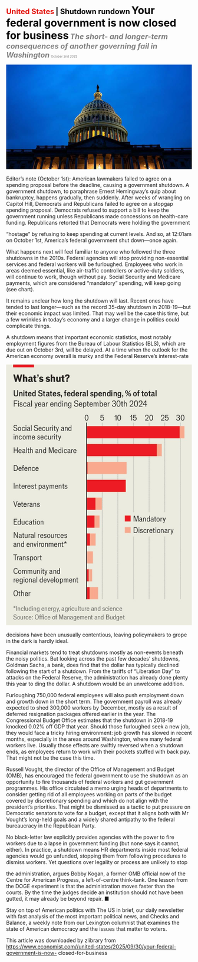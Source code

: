 <span style="color:#E3120B; font-size:14.9pt; font-weight:bold;">United States</span> <span style="color:#000000; font-size:14.9pt; font-weight:bold;">| Shutdown rundown</span>
<span style="color:#000000; font-size:21.0pt; font-weight:bold;">Your federal government is now closed for business</span>
<span style="color:#808080; font-size:14.9pt; font-weight:bold; font-style:italic;">The short- and longer-term consequences of another governing fail in Washington</span>
<span style="color:#808080; font-size:6.2pt;">October 2nd 2025</span>

![](../images/014_Your_federal_government_is_now_closed_for_business/p0064_img01.jpeg)

Editor’s note (October 1st): American lawmakers failed to agree on a spending proposal before the deadline, causing a government shutdown. A government shutdown, to paraphrase Ernest Hemingway’s quip about bankruptcy, happens gradually, then suddenly. After weeks of wrangling on Capitol Hill, Democrats and Republicans failed to agree on a stopgap spending proposal. Democrats refused to support a bill to keep the government running unless Republicans made concessions on health-care funding. Republicans retorted that Democrats were holding the government

“hostage” by refusing to keep spending at current levels. And so, at 12:01am on October 1st, America’s federal government shut down—once again.

What happens next will feel familiar to anyone who followed the three shutdowns in the 2010s. Federal agencies will stop providing non-essential services and federal workers will be furloughed. Employees who work in areas deemed essential, like air-traffic controllers or active-duty soldiers, will continue to work, though without pay. Social Security and Medicare payments, which are considered “mandatory” spending, will keep going (see chart).

It remains unclear how long the shutdown will last. Recent ones have tended to last longer—such as the record 35-day shutdown in 2018-19—but their economic impact was limited. That may well be the case this time, but a few wrinkles in today’s economy and a larger change in politics could complicate things.

A shutdown means that important economic statistics, most notably employment figures from the Bureau of Labour Statistics (BLS), which are due out on October 3rd, will be delayed. At a time when the outlook for the American economy overall is murky and the Federal Reserve’s interest-rate

![](../images/014_Your_federal_government_is_now_closed_for_business/p0065_img01.jpeg)

decisions have been unusually contentious, leaving policymakers to grope in the dark is hardly ideal.

Financial markets tend to treat shutdowns mostly as non-events beneath the noisy politics. But looking across the past few decades’ shutdowns, Goldman Sachs, a bank, does find that the dollar has typically declined following the start of a shutdown. From the tariffs of “Liberation Day” to attacks on the Federal Reserve, the administration has already done plenty this year to ding the dollar. A shutdown would be an unwelcome addition.

Furloughing 750,000 federal employees will also push employment down and growth down in the short term. The government payroll was already expected to shed 300,000 workers by December, mostly as a result of deferred resignation packages offered earlier in the year. The Congressional Budget Office estimates that the shutdown in 2018-19 knocked 0.02% off GDP that year. Should those furloughed seek a new job, they would face a tricky hiring environment: job growth has slowed in recent months, especially in the areas around Washington, where many federal workers live. Usually those effects are swiftly reversed when a shutdown ends, as employees return to work with their pockets stuffed with back pay. That might not be the case this time.

Russell Vought, the director of the Office of Management and Budget (OMB), has encouraged the federal government to use the shutdown as an opportunity to fire thousands of federal workers and gut government programmes. His office circulated a memo urging heads of departments to consider getting rid of all employees working on parts of the budget covered by discretionary spending and which do not align with the president’s priorities. That might be dismissed as a tactic to put pressure on Democratic senators to vote for a budget, except that it aligns both with Mr Vought’s long-held goals and a widely shared antipathy to the federal bureaucracy in the Republican Party.

No black-letter law explicitly provides agencies with the power to fire workers due to a lapse in government funding (but none says it cannot, either). In practice, a shutdown means HR departments inside most federal agencies would go unfunded, stopping them from following procedures to dismiss workers. Yet questions over legality or process are unlikely to stop

the administration, argues Bobby Kogan, a former OMB official now of the Centre for American Progress, a left-of-centre think-tank. One lesson from the DOGE experiment is that the administration moves faster than the courts. By the time the judges decide an institution should not have been gutted, it may already be beyond repair. ■

Stay on top of American politics with The US in brief, our daily newsletter with fast analysis of the most important political news, and Checks and Balance, a weekly note from our Lexington columnist that examines the state of American democracy and the issues that matter to voters.

This article was downloaded by zlibrary from https://www.economist.com//united-states/2025/09/30/your-federal-government-is-now- closed-for-business